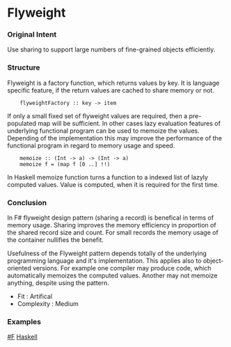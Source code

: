 # Flyweight


### Original Intent

Use sharing to support large numbers of fine-grained objects efficiently.


### Structure

Flyweight is a factory function, which returns values by key. It is language specific feature, if the return values are cached to share memory or not.

~~~~
    flyweightFactory :: key -> item
~~~~

If only a small fixed set of flyweight values are required, then a pre-populated map will be sufficient. In other cases lazy evaluation features of underlying functional program can be used to memoize the values. Depending of the implementation this may improve the performance of the functional program in regard to memory usage and speed.

~~~~
    memoize :: (Int -> a) -> (Int -> a)
    memoize f = (map f [0 ..] !!)
~~~~

In Haskell memoize function turns a function to a indexed list of lazyly computed values. Value is computed, when it is required for the first time.


### Conclusion

In F# flyweight design pattern (sharing a record) is benefical in terms of memory usage. Sharing improves the memory efficiency in proportion of the shared record size and count. For small records the memory usage of the container nullifies the benefit.

Usefulness of the Flyweight pattern depends totally of the underlying programming language and it's implementation. This applies also to object-oriented versions. For example one compiler may produce code, which automatically memoizes the computed values. Another may not memoize anything, despite using the pattern.


- Fit : Artifical
- Complexity : Medium


### Examples

[#F](flyweight.fsx)
[Haskell](flyweight.hs)
